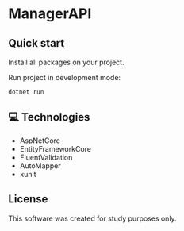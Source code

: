# ManagerAPI

## Quick start

Install all packages on your project.

Run project in development mode:

```
dotnet run
```

## 💻 Technologies

- AspNetCore
- EntityFrameworkCore
- FluentValidation
- AutoMapper
- xunit

## License

This software was created for study purposes only.
